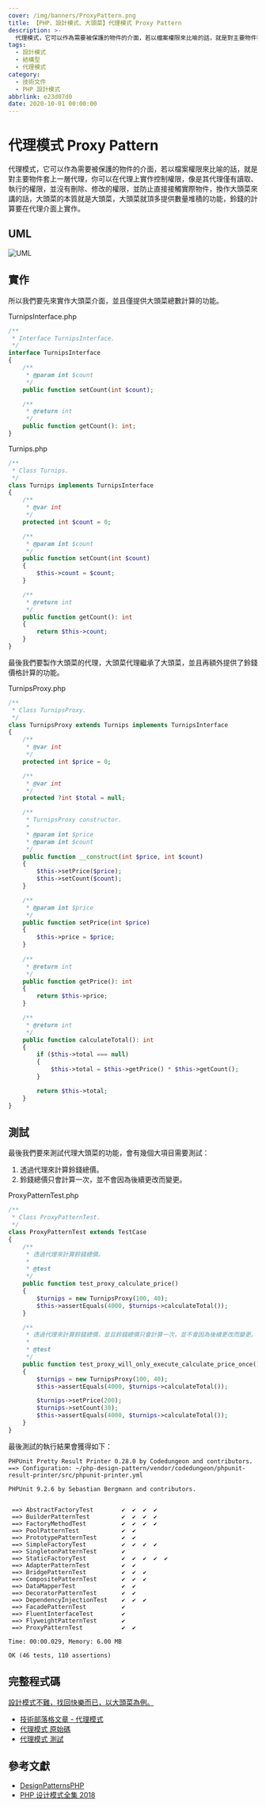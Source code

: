 ```yaml
---
cover: /img/banners/ProxyPattern.png
title: 【PHP、設計模式、大頭菜】代理模式 Proxy Pattern
description: >-
  代理模式，它可以作為需要被保護的物件的介面，若以檔案權限來比喻的話，就是對主要物件套上一層代理，你可以在代理上實作控制權限，像是其代理僅有讀取、執行的權限，並沒有刪除、修改的權限，並防止直接接觸實際物件，換作大頭菜來講的話，大頭菜的本質就是大頭菜，大頭菜就頂多提供數量堆積的功能，鈴錢的計算要在代理介面上實作。
tags:
  - 設計模式
  - 結構型
  - 代理模式
category:
  - 技術文件
  - PHP 設計模式
abbrlink: e23d07d0
date: 2020-10-01 00:00:00
---
```


# 代理模式 Proxy Pattern
代理模式，它可以作為需要被保護的物件的介面，若以檔案權限來比喻的話，就是對主要物件套上一層代理，你可以在代理上實作控制權限，像是其代理僅有讀取、執行的權限，並沒有刪除、修改的權限，並防止直接接觸實際物件，換作大頭菜來講的話，大頭菜的本質就是大頭菜，大頭菜就頂多提供數量堆積的功能，鈴錢的計算要在代理介面上實作。

## UML
![UML](https://raw.githubusercontent.com/Kantai235/php-design-pattern/master/DesignPatterns/Structural/ProxyPattern/UML.png)

## 實作
所以我們要先來實作大頭菜介面，並且僅提供大頭菜總數計算的功能。

TurnipsInterface.php
```php
/**
 * Interface TurnipsInterface.
 */
interface TurnipsInterface
{
    /**
     * @param int $count
     */
    public function setCount(int $count);

    /**
     * @return int
     */
    public function getCount(): int;
}
```

Turnips.php
```php
/**
 * Class Turnips.
 */
class Turnips implements TurnipsInterface
{
    /**
     * @var int
     */
    protected int $count = 0;

    /**
     * @param int $count
     */
    public function setCount(int $count)
    {
        $this->count = $count;
    }

    /**
     * @return int
     */
    public function getCount(): int
    {
        return $this->count;
    }
}
```

最後我們要製作大頭菜的代理，大頭菜代理繼承了大頭菜，並且再額外提供了鈴錢價格計算的功能。

TurnipsProxy.php
```php
/**
 * Class TurnipsProxy.
 */
class TurnipsProxy extends Turnips implements TurnipsInterface
{
    /**
     * @var int
     */
    protected int $price = 0;

    /**
     * @var int
     */
    protected ?int $total = null;

    /**
     * TurnipsProxy constructor.
     * 
     * @param int $price
     * @param int $count
     */
    public function __construct(int $price, int $count)
    {
        $this->setPrice($price);
        $this->setCount($count);
    }

    /**
     * @param int $price
     */
    public function setPrice(int $price)
    {
        $this->price = $price;
    }
    
    /**
     * @return int
     */
    public function getPrice(): int
    {
        return $this->price;
    }

    /**
     * @return int
     */
    public function calculateTotal(): int
    {
        if ($this->total === null)
        {
            $this->total = $this->getPrice() * $this->getCount();
        }

        return $this->total;
    }
}
```

## 測試
最後我們要來測試代理大頭菜的功能，會有幾個大項目需要測試：
1. 透過代理來計算鈴錢總價。
2. 鈴錢總價只會計算一次，並不會因為後續更改而變更。

ProxyPatternTest.php
```php
/**
 * Class ProxyPatternTest.
 */
class ProxyPatternTest extends TestCase
{
    /**
     * 透過代理來計算鈴錢總價。
     * 
     * @test
     */
    public function test_proxy_calculate_price()
    {
        $turnips = new TurnipsProxy(100, 40);
        $this->assertEquals(4000, $turnips->calculateTotal());
    }

    /**
     * 透過代理來計算鈴錢總價，並且鈴錢總價只會計算一次，並不會因為後續更改而變更。
     * 
     * @test
     */
    public function test_proxy_will_only_execute_calculate_price_once()
    {
        $turnips = new TurnipsProxy(100, 40);
        $this->assertEquals(4000, $turnips->calculateTotal());

        $turnips->setPrice(200);
        $turnips->setCount(30);
        $this->assertEquals(4000, $turnips->calculateTotal());
    }
}
```

最後測試的執行結果會獲得如下：

```
PHPUnit Pretty Result Printer 0.28.0 by Codedungeon and contributors.
==> Configuration: ~/php-design-pattern/vendor/codedungeon/phpunit-result-printer/src/phpunit-printer.yml

PHPUnit 9.2.6 by Sebastian Bergmann and contributors.


 ==> AbstractFactoryTest        ✔  ✔  ✔  ✔  
 ==> BuilderPatternTest         ✔  ✔  ✔  ✔  
 ==> FactoryMethodTest          ✔  ✔  ✔  ✔  
 ==> PoolPatternTest            ✔  ✔  
 ==> PrototypePatternTest       ✔  ✔  
 ==> SimpleFactoryTest          ✔  ✔  ✔  ✔  
 ==> SingletonPatternTest       ✔  
 ==> StaticFactoryTest          ✔  ✔  ✔  ✔  ✔  
 ==> AdapterPatternTest         ✔  ✔  
 ==> BridgePatternTest          ✔  ✔  ✔  
 ==> CompositePatternTest       ✔  ✔  ✔  
 ==> DataMapperTest             ✔  ✔  
 ==> DecoratorPatternTest       ✔  ✔  
 ==> DependencyInjectionTest    ✔  ✔  ✔  
 ==> FacadePatternTest          ✔  
 ==> FluentInterfaceTest        ✔  
 ==> FlyweightPatternTest       ✔  
 ==> ProxyPatternTest           ✔  ✔  

Time: 00:00.029, Memory: 6.00 MB

OK (46 tests, 110 assertions)
```

## 完整程式碼
[設計模式不難，找回快樂而已，以大頭菜為例。](https://github.com/Kantai235/php-design-pattern)
- [技術部落格文章 - 代理模式](https://kantai235.github.io/posts/ProxyPattern)
- [代理模式 原始碼](https://github.com/Kantai235/php-design-pattern/tree/master/DesignPatterns/Structural/ProxyPattern)
- [代理模式 測試](https://github.com/Kantai235/php-design-pattern/tree/master/Tests/Structural/ProxyPatternTest.php)

## 參考文獻
- [DesignPatternsPHP](https://github.com/domnikl/DesignPatternsPHP)
- [PHP 设计模式全集 2018](https://learnku.com/docs/php-design-patterns/2018)
